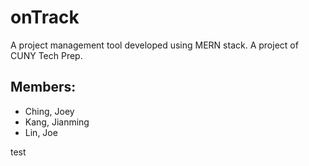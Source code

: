 # onTrack
A project management tool developed using MERN stack.
A project of CUNY Tech Prep.

## Members:
- Ching, Joey
- Kang, Jianming
- Lin, Joe

test